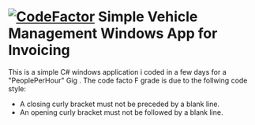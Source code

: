 # [![CodeFactor](https://www.codefactor.io/repository/github/aeonsolutions/aeonlabs-simple-vehicle-management-app/badge)](https://www.codefactor.io/repository/github/aeonsolutions/aeonlabs-simple-vehicle-management-app) Simple Vehicle Management Windows App for Invoicing 

This is a simple C# windows application i coded in a few days for a "PeoplePerHour" Gig . The code facto F grade is due to the follwing code style:

- A closing curly bracket must not be preceded by a blank line. 
- An opening curly bracket must not be followed by a blank line. 

